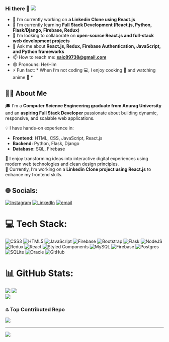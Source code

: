 ### Hi there 👋  ![](https://komarev.com/ghpvc/?username=saicharanjanagama&label=Profile%20views&color=0e75b6&style=flat)

- 🔭 I’m currently working on **a Linkedin Clone using React.js**
- 🌱 I’m currently learning **Full Stack Development (React.js, Python, Flask/Django, Firebase, Redux)**
- 👯 I’m looking to collaborate on **open-source React.js and full-stack web development projects**
- 💬 Ask me about **React.js, Redux, Firebase Authentication, JavaScript, and Python frameworks**
- 📫 How to reach me: **saic89738@gmail.com**
- 😄 Pronouns: He/Him
- ⚡ Fun fact: * When I’m not coding 💻, I enjoy cooking 🍳 and watching anime 🎌 *

## 👨‍💻 About Me
🎓 I'm a **Computer Science Engineering graduate from Anurag University** and an **aspiring Full Stack Developer** passionate about building dynamic, responsive, and scalable web applications.

💡 I have hands-on experience in:
- **Frontend:** HTML, CSS, JavaScript, React.js  
- **Backend:** Python, Flask, Django  
- **Database:** SQL, Firebase  

🚀 I enjoy transforming ideas into interactive digital experiences using modern web technologies and clean design principles.  
🌱 Currently, I’m working on a **Linkedin Clone project using React.js** to enhance my frontend skills.

## 🌐 Socials:
[![Instagram](https://img.shields.io/badge/Instagram-%23E4405F.svg?logo=Instagram&logoColor=white)](https://instagram.com/sai_.charan__) [![LinkedIn](https://img.shields.io/badge/LinkedIn-%230077B5.svg?logo=linkedin&logoColor=white)](https://linkedin.com/in/saicharanjanagama) [![email](https://img.shields.io/badge/Email-D14836?logo=gmail&logoColor=white)](mailto:saic89738@gmail.com) 

# 💻 Tech Stack:
![CSS3](https://img.shields.io/badge/css3-%231572B6.svg?style=for-the-badge&logo=css3&logoColor=white) ![HTML5](https://img.shields.io/badge/html5-%23E34F26.svg?style=for-the-badge&logo=html5&logoColor=white) ![JavaScript](https://img.shields.io/badge/javascript-%23323330.svg?style=for-the-badge&logo=javascript&logoColor=%23F7DF1E) ![Firebase](https://img.shields.io/badge/firebase-%23039BE5.svg?style=for-the-badge&logo=firebase) ![Bootstrap](https://img.shields.io/badge/bootstrap-%238511FA.svg?style=for-the-badge&logo=bootstrap&logoColor=white) ![Flask](https://img.shields.io/badge/flask-%23000.svg?style=for-the-badge&logo=flask&logoColor=white) ![NodeJS](https://img.shields.io/badge/node.js-6DA55F?style=for-the-badge&logo=node.js&logoColor=white) ![Redux](https://img.shields.io/badge/redux-%23593d88.svg?style=for-the-badge&logo=redux&logoColor=white) ![React](https://img.shields.io/badge/react-%2320232a.svg?style=for-the-badge&logo=react&logoColor=%2361DAFB) ![Styled Components](https://img.shields.io/badge/styled--components-DB7093?style=for-the-badge&logo=styled-components&logoColor=white) ![MySQL](https://img.shields.io/badge/mysql-4479A1.svg?style=for-the-badge&logo=mysql&logoColor=white) ![Firebase](https://img.shields.io/badge/firebase-a08021?style=for-the-badge&logo=firebase&logoColor=ffcd34) ![Postgres](https://img.shields.io/badge/postgres-%23316192.svg?style=for-the-badge&logo=postgresql&logoColor=white) ![SQLite](https://img.shields.io/badge/sqlite-%2307405e.svg?style=for-the-badge&logo=sqlite&logoColor=white) ![Oracle](https://img.shields.io/badge/Oracle-F80000?style=for-the-badge&logo=oracle&logoColor=white) ![GitHub](https://img.shields.io/badge/github-%23121011.svg?style=for-the-badge&logo=github&logoColor=white)

# 📊 GitHub Stats:
![](https://github-readme-stats.vercel.app/api?username=saicharanjanagama&theme=swift&hide_border=false&include_all_commits=true&count_private=false)
![](https://nirzak-streak-stats.vercel.app/?user=saicharanjanagama&theme=swift&hide_border=false)<br/>
![](https://github-readme-stats.vercel.app/api/top-langs/?username=saicharanjanagama&theme=swift&hide_border=false&include_all_commits=true&count_private=false&layout=compact)

### 🔝 Top Contributed Repo
![](https://github-contributor-stats.vercel.app/api?username=saicharanjanagama&limit=5&theme=dark&combine_all_yearly_contributions=true)

---
[![](https://visitcount.itsvg.in/api?id=saicharanjanagama&icon=0&color=0)](https://visitcount.itsvg.in)

<!-- Proudly created with GPRM ( https://gprm.itsvg.in ) -->
